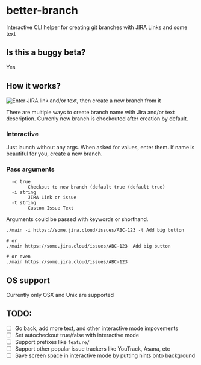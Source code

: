 # better-branch
Interactive CLI helper for creating git branches with JIRA Links and some text

## Is this a buggy beta?

Yes

## How it works?
![Enter JIRA link and/or text, then create a new branch from it](https://media.giphy.com/media/NQv6zWbeJnULd7DaGm/giphy.gif)

There are multiple ways to create branch name with Jira and/or text description.
Currenly new branch is checkouted after creation by default.

### Interactive
Just launch without any args. When asked for values, enter them. If name is beautiful for you, create a new branch.

### Pass arguments
```shell
  -c true
    	Checkout to new branch (default true (default true)
  -i string
    	JIRA Link or issue
  -t string
    	Custom Issue Text
```
Arguments could be passed with keywords or shorthand.

```shell
./main -i https://some.jira.cloud/issues/ABC-123 -t Add big button

# or
./main https://some.jira.cloud/issues/ABC-123  Add big button

# or even
./main https://some.jira.cloud/issues/ABC-123
```


## OS support
Currently only OSX and Unix are supported

## TODO:
- [ ] Go back, add more text, and other interactive mode impovements
- [ ] Set autocheckout true/false with interactive mode
- [ ] Support prefixes like `feature/`
- [ ] Support other popular issue trackers like YouTrack, Asana, etc
- [ ] Save screen space in interactive mode by putting hints onto background